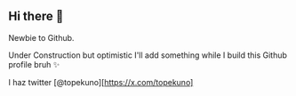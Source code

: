 ## Hi there 👋

Newbie to Github.

Under Construction but optimistic I'll add something while I build this Github profile bruh ✨

I haz twitter [@topekuno][https://x.com/topekuno] 
<!--
**topekuno/topekuno** is a ✨ _special_ ✨ repository because its `README.md` (this file) appears on your GitHub profile.

Here are some ideas to get you started:

- 🔭 I’m currently working on ...
- 🌱 I’m currently learning ...
- 👯 I’m looking to collaborate on ...
- 🤔 I’m looking for help with ...
- 💬 Ask me about ...
- 📫 How to reach me: ...
- 😄 Pronouns: ...
- ⚡ Fun fact: ...
-->
